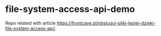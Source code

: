 # file-system-access-api-demo
Repo related with article https://frontcave.pl/obsluguj-pliki-lepiej-dzieki-file-system-access-api/.
